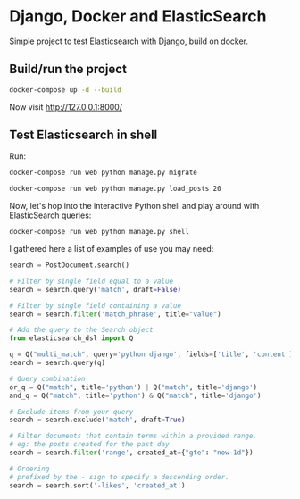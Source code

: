 # Django, Docker and ElasticSearch

Simple project to test Elasticsearch with Django, build on docker.

## Build/run the project

```bash
docker-compose up -d --build
```

Now visit http://127.0.0.1:8000/ 

## Test Elasticsearch in shell

Run:

```bash
docker-compose run web python manage.py migrate

docker-compose run web python manage.py load_posts 20
```

Now, let's hop into the interactive Python shell and play around with ElasticSearch queries:

```bash
docker-compose run web python manage.py shell
```

I gathered here a list of examples of use you may need:

```python
search = PostDocument.search()

# Filter by single field equal to a value
search = search.query('match', draft=False)

# Filter by single field containing a value
search = search.filter('match_phrase', title="value")

# Add the query to the Search object
from elasticsearch_dsl import Q

q = Q("multi_match", query='python django', fields=['title', 'content'])
search = search.query(q)

# Query combination
or_q = Q("match", title='python') | Q("match", title='django')
and_q = Q("match", title='python') & Q("match", title='django')

# Exclude items from your query
search = search.exclude('match', draft=True)

# Filter documents that contain terms within a provided range.
# eg: the posts created for the past day
search = search.filter('range', created_at={"gte": "now-1d"})

# Ordering
# prefixed by the - sign to specify a descending order.
search = search.sort('-likes', 'created_at')
```
